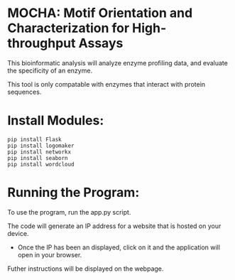 # MOCHA: Motif Orientation and Characterization for High-throughput Assays

This bioinformatic analysis will analyze enzyme profiling data, and evaluate the specificity of an enzyme. 

This tool is only compatable with enzymes that interact with protein sequences.

# Install Modules:

    pip install Flask
    pip install logomaker
    pip install networkx
    pip install seaborn
    pip install wordcloud

# Running the Program:

To use the program, run the app.py script.

The code will generate an IP address for a website that is hosted on your device. 

- Once the IP has been an displayed, click on it and the application will open in your browser.

Futher instructions will be displayed on the webpage.
